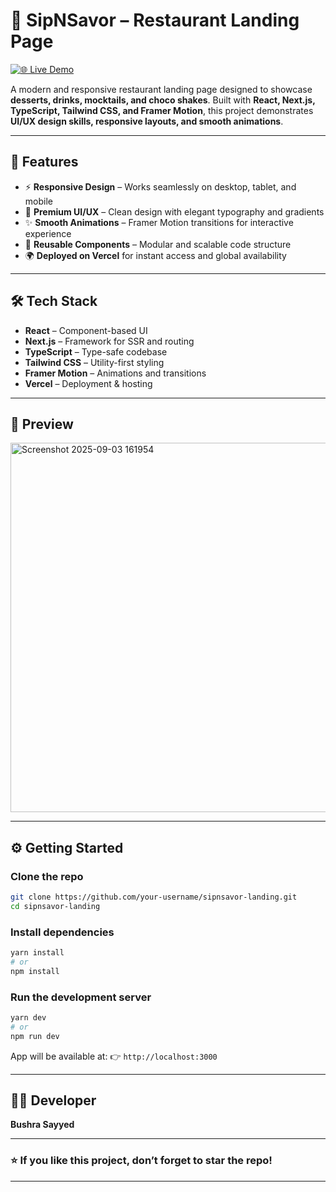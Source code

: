 # 🍹 SipNSavor – Restaurant Landing Page  

[![🌐 Live Demo](https://img.shields.io/badge/Live%20Demo-Visit%20Now-blue?style=for-the-badge)](https://restaurant-landing-page-pi-two.vercel.app/)  

A modern and responsive restaurant landing page designed to showcase **desserts, drinks, mocktails, and choco shakes**. Built with **React, Next.js, TypeScript, Tailwind CSS, and Framer Motion**, this project demonstrates **UI/UX design skills, responsive layouts, and smooth animations**.  

---

## 🚀 Features  
- ⚡ **Responsive Design** – Works seamlessly on desktop, tablet, and mobile  
- 🎨 **Premium UI/UX** – Clean design with elegant typography and gradients  
- ✨ **Smooth Animations** – Framer Motion transitions for interactive experience  
- 🧩 **Reusable Components** – Modular and scalable code structure  
- 🌍 **Deployed on Vercel** for instant access and global availability  

---

## 🛠️ Tech Stack  
- **React** – Component-based UI  
- **Next.js** – Framework for SSR and routing  
- **TypeScript** – Type-safe codebase  
- **Tailwind CSS** – Utility-first styling  
- **Framer Motion** – Animations and transitions  
- **Vercel** – Deployment & hosting  

---

## 📸 Preview  
<img width="1344" height="591" alt="Screenshot 2025-09-03 161954" src="https://github.com/user-attachments/assets/5422a366-c8e4-4123-b396-ec4a58cb0ab1" />

---

## ⚙️ Getting Started  

### Clone the repo  
```bash
git clone https://github.com/your-username/sipnsavor-landing.git
cd sipnsavor-landing
````

### Install dependencies

```bash
yarn install
# or
npm install
```

### Run the development server

```bash
yarn dev
# or
npm run dev
```

App will be available at:
👉 `http://localhost:3000`

---

## 👩‍💻 Developer

**Bushra Sayyed**

---

### ⭐ If you like this project, don’t forget to **star the repo**!
---
